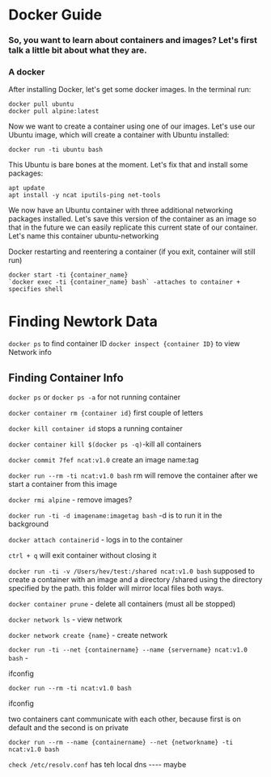 # Docker Guide
### So, you want to learn about containers and images? Let's first talk a little bit about what they are.
### A docker

After installing Docker, let's get some docker images. In the terminal run:
```
docker pull ubuntu
docker pull alpine:latest
```
Now we want to create a container using one of our images. Let's use our Ubuntu image, which will create a container with Ubuntu installed:
```
docker run -ti ubuntu bash
```

This Ubuntu is bare bones at the moment. Let's fix that and install some packages:
```
apt update
apt install -y ncat iputils-ping net-tools
```
We now have an Ubuntu container with three additional networking packages installed. Let's save this version of the container as an image so that in the future we can easily replicate this current state of our container. Let's name this container ubuntu-networking

Docker restarting and reentering a container (if you exit, container will still run)
```
docker start -ti {container_name}
`docker exec -ti {container_name} bash` -attaches to container + specifies shell
```

# Finding Newtork Data
`docker ps` to find container ID
`docker inspect {container ID}` to view Network info

## Finding Container Info
`docker ps` or `docker ps -a` for not running container

`docker container rm {container id}` first couple of letters

`docker kill container id` stops a running container

`docker container kill $(docker ps -q)`-kill all containers

`docker commit 7fef ncat:v1.0` create an image name:tag

`docker run --rm -ti ncat:v1.0 bash` rm will remove the container after we start a container from this image

`docker rmi alpine` - remove images?

`docker run -ti -d imagename:imagetag bash` -d is to run it in the background

`docker attach containerid` - logs in to the container

`ctrl + q` will exit container without closing it

`docker run -ti -v /Users/hev/test:/shared ncat:v1.0 bash` supposed to create a container with an image and a directory /shared using the directory specified by the path. this folder will mirror local files both ways.

`docker container prune` - delete all containers (must all be stopped)

`docker network ls` - view network

`docker network create {name}` - create network

`docker run -ti --net {containername} --name {servername} ncat:v1.0 bash` - 

ifconfig

`docker run --rm -ti ncat:v1.0 bash`

ifconfig



two containers cant communicate with each other, because first is on default and the second is on private

`docker run --rm --name {containername} --net {networkname} -ti ncat:v1.0 bash`

`check /etc/resolv.conf` has teh local dns ---- maybe



